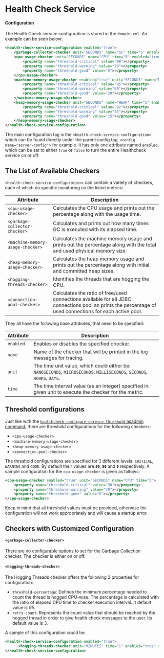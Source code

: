 # Health Check Service
#### Configuration


The Health Check service configuration is stored in the `domain.xml`. An example can be seen below:

```xml
<health-check-service-configuration enabled="true">
    <garbage-collector-checker unit="SECONDS" name="GC" time="5" enabled="true"></garbage-collector-checker>
    <cpu-usage-checker unit="SECONDS" name="CPU" time="5" enabled="true">
        <property name="threshold-critical" value="90"></property>
        <property name="threshold-warning" value="70"></property>
        <property name="threshold-good" value="0"></property>
    </cpu-usage-checker>
    <machine-memory-usage-checker enabled="true" unit="SECONDS" name="MMEM" time="5">
        <property name="threshold-critical" value="95"></property>
        <property name="threshold-warning" value="60"></property>
        <property name="threshold-good" value="20"></property>
    </machine-memory-usage-checker>
    <heap-memory-usage-checker unit="SECONDS" name="HEAP" time="5" enabled="true">
        <property name="threshold-critical" value="92"></property>
        <property name="threshold-warning" value="75"></property>
        <property name="threshold-good" value="15"></property>
    </heap-memory-usage-checker>
</health-check-service-configuration>
```

The main configuration tag is the `<health-check-service-configuration>` which can be found directly under the parent config tag, `<config name="server-config">` for example. It has only one attribute named `enabled`, which can be set to either `true` or `false` to turn the entire Healthcheck service on or off.

## The List of Available Checkers

`<health-check-service-configuration>` can contain a variety of checkers, each of which do specific monitoring on the listed metrics:

| Attribute | Description |
| -- | -- |
| `<cpu-usage-checker>` | Calculates the CPU usage and prints out the percentage along with the usage time. |
| `<garbage-collector-checker>` | Calculates and prints out how many times GC is executed with its elapsed time. |
| `<machine-memory-usage-checker>` | Calculates the machine memory usage and prints out the percentage along with the total and used physical memory size. |
| `<heap-memory-usage-checker>` | Calculates the heap memory usage and prints out the percentage along with initial and committed heap sizes. |
| `<hogging-threads-checker>` | Identifies the threads that are hogging the CPU. |
| `<connection-pool-checker>` | Calculates the ratio of free/used connections available for all JDBC connections pool an prints the percentage of used connections for each active pool. |

They all have the following base attributes, that need to be specified:

| Attribute | Description |
| -- | -- |
| `enabled` | Enables or disables the specified checker. |
| `name` | Name of the checker that will be printed in the log messages for tracing. |
| `unit` | The time unit value, which could either be: `NANOSECONDS`, `MICROSECONDS`, `MILLISECONDS`, `SECONDS`, `HOURS`, `DAYS`. |
| `time` | The time interval value (as an integer) specified in given unit to execute the checker for the metric. |


## Threshold configurations

Just like with the  [`healthcheck-configure-service-threshold` asadmin  command](asadmin-commands.md#healthcheck-configure-service-threshold), there are threshold configurations for the following checkers:

* `<cpu-usage-checker>`
* `<machine-memory-usage-checker>`
* `<heap-memory-usage-checker>`
* `<connection-pool-checker>` 

The threshold configurations are specified for 3 different levels: `CRITICAL`, `WARNING` and `GOOD`. By default their values are **`80`**, **`50`** and **`0`** respectively. A sample configuration for the `cpu-usage-checker` is given as follows:

```xml
<cpu-usage-checker enabled="true" unit="SECONDS" name="CPU" time="3">
    <property name="threshold-critical" value="90"></property>
    <property name="threshold-warning" value="70"></property>
    <property name="threshold-good" value="0"></property>
</cpu-usage-checker>
```

Keep in mind that all threshold values must be provided, otherwise the configuration will not work appropriately and will cause a startup error.

## Checkers with Customized Configuration

#### `<garbage-collector-checker>`
There are no configurable options to set for the Garbage Collection checker. The checker is either on or off.

#### `<hogging-threads-checker>`

The Hogging Threads checker offers the following 2 properties for configuration:

* `threshold-percentage`: Defines the minimum percentage needed to count the thread is hogged CPU-wise. The percentage is calculated with the ratio of elapsed CPU time to checker execution interval. It default value is _95_.
* `retry-count`: Represents the count value that should be reached by the hogged thread in order to give health check messages to the user. Its default value is 3.

A sample of this configuration could be:

```xml
<health-check-service-configuration enabled="true">
      <hogging-threads-checker unit="MINUTES" time="1" enabled="true" threshold-percentage="65" retry-count="10"></hogging-threads-checker>
</health-check-service-configuration>
```

